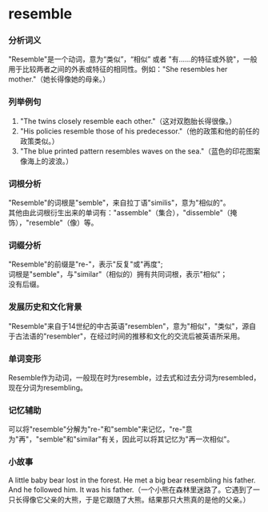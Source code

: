 # resemble

### 分析词义

  

"Resemble"是一个动词，意为“类似”，“相似” 或者 "有......的特征或外貌"，一般用于比较两者之间的外表或特征的相同性。例如："She resembles her mother."（她长得像她的母亲。）

  

### 列举例句

  

1.  "The twins closely resemble each other."（这对双胞胎长得很像。）
2.  "His policies resemble those of his predecessor."（他的政策和他的前任的政策类似。）
3.  "The blue printed pattern resembles waves on the sea."（蓝色的印花图案像海上的波浪。）

  

### 词根分析

  

"Resemble"的词根是"semble"，来自拉丁语"similis"，意为"相似的"。  
其他由此词根衍生出来的单词有："assemble"（集合），"dissemble"（掩饰），"resemble"（像）等。

  

### 词缀分析

  

"Resemble"的前缀是"re-"，表示"反复"或"再度";  
词根是"semble"，与"similar"（相似的）拥有共同词根，表示"相似"；  
没有后缀。

  

### 发展历史和文化背景

  

"Resemble"来自于14世纪的中古英语"resemblen"，意为"相似"，"类似"，源自于古法语的"resembler"，在经过时间的推移和文化的交流后被英语所采用。

  

### 单词变形

  

Resemble作为动词，一般现在时为resemble，过去式和过去分词为resembled，现在分词为resembling。

  

### 记忆辅助

  

可以将"resemble"分解为"re-"和"semble"来记忆，"re-"意为"再"，"semble"和"similar"有关，因此可以将其记忆为"再一次相似"。

  

### 小故事

  

A little baby bear lost in the forest. He met a big bear resembling his father. And he followed him. It was his father.（一个小熊在森林里迷路了。它遇到了一只长得像它父亲的大熊，于是它跟随了大熊。结果那只大熊真的是他的父亲。）
